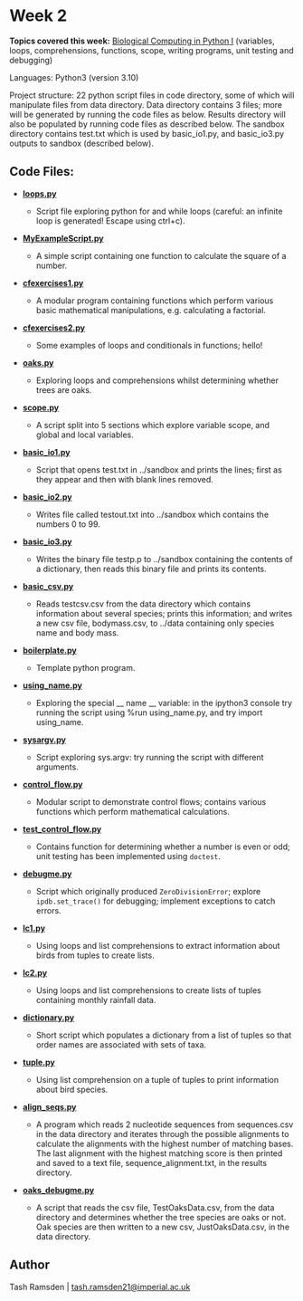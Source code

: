 # Week 2

**Topics covered this week:** [Biological Computing in Python I](https://mhasoba.github.io/TheMulQuaBio/notebooks/05-Python_I.html#) (variables, loops, comprehensions, functions, scope, writing programs, unit testing and debugging)

Languages: Python3 (version 3.10)

Project structure: 22 python script files in code directory, some of which will manipulate files from data directory. Data directory contains 3 files; more will be generated by running the code files as below. Results directory will also be populated by running code files as described below. The sandbox directory contains test.txt which is used by basic_io1.py, and basic_io3.py outputs to sandbox (described below).

## Code Files:

* [**loops.py**](code/loops.py)
  * Script file exploring python for and while loops (careful: an infinite loop is generated! Escape using ctrl+c).

* [**MyExampleScript.py**](code/MyExampleScript.py)
  * A simple script containing one function to calculate the square of a number.

* [**cfexercises1.py**](code/cfexercises1.py)
  * A modular program containing functions which perform various basic mathematical manipulations, e.g. calculating a factorial.

* [**cfexercises2.py**](code/cfexercises2.py)
  * Some examples of loops and conditionals in functions; hello!

* [**oaks.py**](code/oaks.py)
  * Exploring loops and comprehensions whilst determining whether trees are oaks.

* [**scope.py**](code/scope.py)
  * A script split into 5 sections which explore variable scope, and global and local variables.

* [**basic_io1.py**](code/basic_io1.py)
  * Script that opens test.txt in ../sandbox and prints the lines; first as they appear and then with blank lines removed.

* [**basic_io2.py**](code/basic_io2.py)
  * Writes file called testout.txt into ../sandbox which contains the numbers 0 to 99.

* [**basic_io3.py**](code/basic_io3.py)
  * Writes the binary file testp.p to ../sandbox containing the contents of a dictionary, then reads this binary file and prints its contents.

* [**basic_csv.py**](code/basic_csv.py)
  * Reads testcsv.csv from the data directory which contains information about several species; prints this information; and writes a new csv file, bodymass.csv, to ../data containing only species name and body mass.

* [**boilerplate.py**](code/boilerplate.py)
  * Template python program.

* [**using_name.py**](code/using_name.py)
  * Exploring the special __ name __ variable: in the ipython3 console try running the script using %run using_name.py, and try import using_name.

* [**sysargv.py**](code/sysargv.py)
  * Script exploring sys.argv: try running the script with different arguments.

* [**control_flow.py**](code/control_flow.py)
  * Modular script to demonstrate control flows; contains various functions which perform mathematical calculations.

* [**test_control_flow.py**](code/test_control_flow.py)
  * Contains function for determining whether a number is even or odd; unit testing has been implemented using `doctest`.

* [**debugme.py**](code/debugme.py)
  * Script which originally produced `ZeroDivisionError`; explore `ipdb.set_trace()` for debugging; implement exceptions to catch errors.

* [**lc1.py**](code/lc1.py)
  * Using loops and list comprehensions to extract information about birds from tuples to create lists.

* [**lc2.py**](code/lc2.py)
  * Using loops and list comprehensions to create lists of tuples containing monthly rainfall data.

* [**dictionary.py**](code/dictionary.py)
  * Short script which populates a dictionary from a list of tuples so that order names are associated with sets of taxa.

* [**tuple.py**](code/tuple.py)
  * Using list comprehension on a tuple of tuples to print information about bird species.

* [**align_seqs.py**](code/align_seqs.py)
  * A program which reads 2 nucleotide sequences from sequences.csv in the data directory and iterates through the possible alignments to calculate the alignments with the highest number of matching bases. The last alignment with the highest matching score is then printed and saved to a text file, sequence_alignment.txt, in the results directory.

* [**oaks_debugme.py**](code/oaks_debugme.py)
  * A script that reads the csv file, TestOaksData.csv, from the data directory and determines whether the tree species are oaks or not. Oak species are then written to a new csv, JustOaksData.csv, in the data directory.

## Author

Tash Ramsden | tash.ramsden21@imperial.ac.uk
